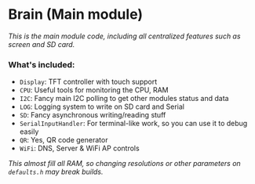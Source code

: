 # Brain (Main module)

*This is the main module code, including all centralized features such as screen and SD card.*

### What's included:

* `Display`: TFT controller with touch support
* `CPU`: Useful tools for monitoring the CPU, RAM
* `I2C`: Fancy main I2C polling to get other modules status and data
* `LOG`: Logging system to write on SD card and Serial
* `SD`: Fancy asynchronous writing/reading stuff
* `SerialInputHandler`: For terminal-like work, so you can use it to debug easily
* `QR`: Yes, QR code generator
* `WiFi`: DNS, Server & WiFi AP controls

*This almost fill all RAM, so changing resolutions or other parameters on `defaults.h` may break builds.*
